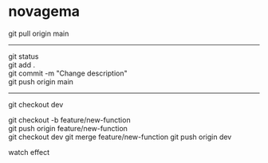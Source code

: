 # novagema

git pull origin main

-----------

git status  
git add .    
git commit -m "Change description"  
git push origin main 

-------

git checkout dev

git checkout -b feature/new-function  
git push origin feature/new-function  
git checkout dev
git merge feature/new-function 
git push origin dev


watch effect 